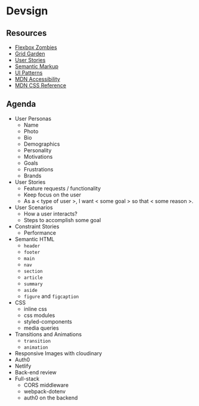 # Devsign

## Resources

* [Flexbox Zombies](https://mastery.games/p/flexbox-zombies)
* [Grid Garden](https://cssgridgarden.com/)
* [User Stories](https://www.mountaingoatsoftware.com/agile/user-stories)
* [Semantic Markup](http://seekbrevity.com/semantic-markup-important-web-design/)
* [UI Patterns](http://ui-patterns.com/)
* [MDN Accessibility](https://developer.mozilla.org/en-US/docs/Web/Accessibility)
* [MDN CSS Reference](https://developer.mozilla.org/en-US/docs/Web/CSS/Reference)

## Agenda

* User Personas
  * Name
  * Photo
  * Bio
  * Demographics
  * Personality
  * Motivations
  * Goals
  * Frustrations
  * Brands
* User Stories
  * Feature requests / functionality
  * Keep focus on the user
  * As a < type of user >, I want < some goal > so that < some reason >.
* User Scenarios
  * How a user interacts?
  * Steps to accomplish some goal
* Constraint Stories
  * Performance
* Semantic HTML
  * `header`
  * `footer`
  * `main`
  * `nav`
  * `section`
  * `article`
  * `summary`
  * `aside`
  * `figure` and `figcaption`
* CSS
  * inline css
  * css modules
  * styled-components
  * media queries
* Transitions and Animations
  * `transition`
  * `animation`
* Responsive Images with cloudinary
* Auth0
* Netlify
* Back-end review
* Full-stack
  * CORS middleware
  * webpack-dotenv
  * auth0 on the backend
